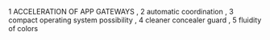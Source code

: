 1  ACCELERATION OF APP GATEWAYS ,
2  automatic coordination ,
3  compact operating system possibility ,
4  cleaner concealer guard ,
5  fluidity of colors 

